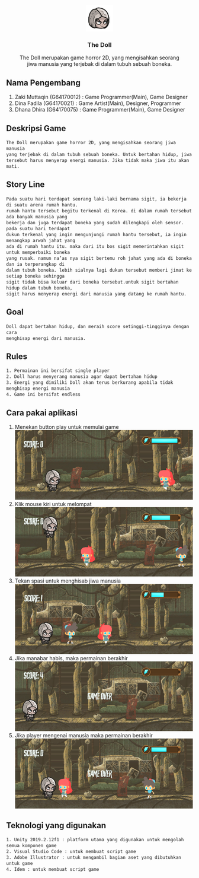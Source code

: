<p align="center">
  <a href="">
    <img src="https://github.com/dinafadila/Grafkom/blob/master/select%20girl-01.png" alt="The Doll" width=72 height=72>
  </a>

  <h3 align="center">The Doll</h3>

  <p align="center">
    The Doll merupakan game horror 2D, yang mengisahkan seorang </br>
    jiwa manusia yang terjebak di dalam tubuh sebuah boneka.
    <br>
  </p>
</p>

## Nama Pengembang

1. Zaki Muttaqin (G64170012) : Game Programmer(Main), Game Designer
2. Dina Fadila (G64170021) : Game Artist(Main), Designer, Programmer
3. Dhana Dhira (G64170075) : Game Programmer(Main), Game Designer

## Deskripsi Game

```text
The Doll merupakan game horror 2D, yang mengisahkan seorang jiwa manusia
yang terjebak di dalam tubuh sebuah boneka. Untuk bertahan hidup, jiwa 
tersebut harus menyerap energi manusia. Jika tidak maka jiwa itu akan mati. 
```

## Story Line

```text
Pada suatu hari terdapat seorang laki-laki bernama sigit, ia bekerja di suatu arena rumah hantu. 
rumah hantu tersebut begitu terkenal di Korea. di dalam rumah tersebut ada banyak manusia yang 
bekerja dan juga terdapat boneka yang sudah dilengkapi oleh sensor. pada suatu hari terdapat 
dukun terkenal yang ingin mengunjungi rumah hantu tersebut, ia ingin menangkap arwah jahat yang 
ada di rumah hantu itu. maka dari itu bos sigit memerintahkan sigit untuk memperbaiki boneka 
yang rusak. namun na’as nya sigit bertemu roh jahat yang ada di boneka dan ia terperangkap di 
dalam tubuh boneka. lebih sialnya lagi dukun tersebut memberi jimat ke setiap boneka sehingga 
sigit tidak bisa keluar dari boneka tersebut.untuk sigit bertahan hidup dalam tubuh boneka, 
sigit harus menyerap energi dari manusia yang datang ke rumah hantu.

```

## Goal

```text
Doll dapat bertahan hidup, dan meraih score setinggi-tingginya dengan cara 
menghisap energi dari manusia.
```

## Rules

```text
1. Permainan ini bersifat single player
2. Doll harus menyerang manusia agar dapat bertahan hidup
3. Energi yang dimiliki Doll akan terus berkurang apabila tidak menghisap energi manusia
4. Game ini bersifat endless

```

## Cara pakai aplikasi
1. Menekan button play untuk memulai game
![Gambar Memotret](https://github.com/dinafadila/Grafkom/blob/master/GAME%201.png)
2. Klik mouse kiri untuk melompat
![Gambar Memotret](https://github.com/dinafadila/Grafkom/blob/master/LOMPAT.png)
3. Tekan spasi untuk menghisab jiwa manusia
![Gambar Memotret](https://github.com/dinafadila/Grafkom/blob/master/HISAB.png)
4. Jika manabar habis, maka permainan berakhir
![Gambar Memotret](https://github.com/dinafadila/Grafkom/blob/master/GAM%20OVER.png)
5. Jika player mengenai manusia maka permainan berakhir
![Gambar Memotret](https://github.com/dinafadila/Grafkom/blob/master/GAME%20OVER.png)


## Teknologi yang digunakan

```text
1. Unity 2019.2.12f1 : platform utama yang digunakan untuk mengolah semua komponen game
2. Visual Studio Code : untuk membuat script game
3. Adobe Illustrator : untuk mengambil bagian aset yang dibutuhkan untuk game
4. Idem : untuk membuat script game

```

